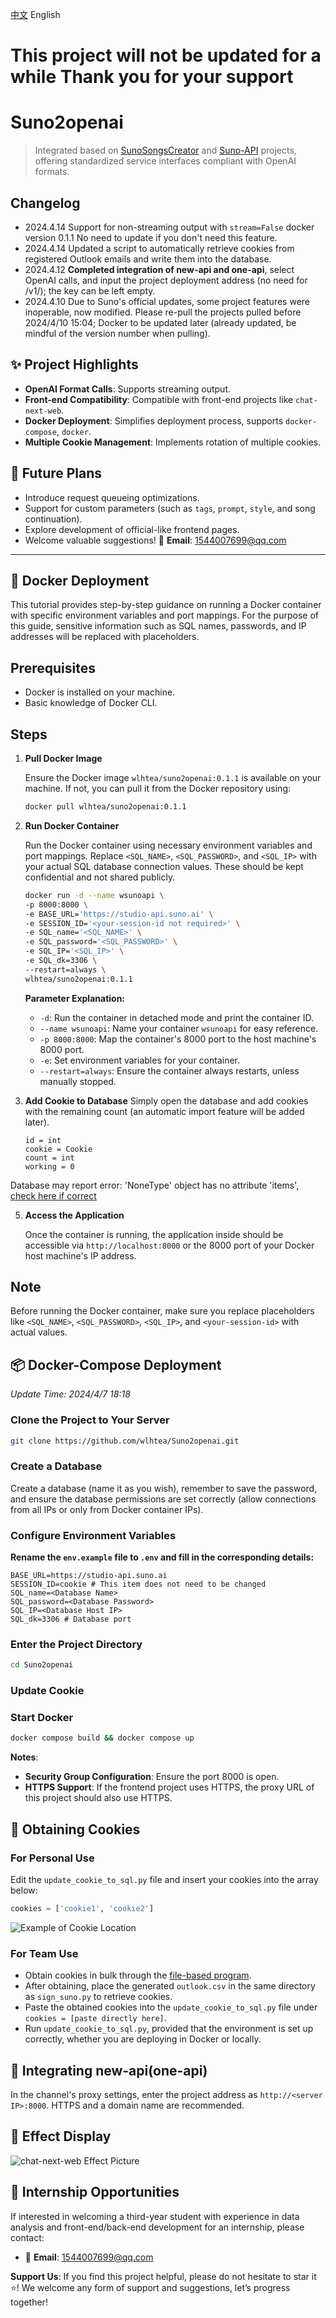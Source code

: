 [中文](https://github.com/wlhtea/Suno2openai/blob/main/README_ZH.md) English


# **This project will not be updated for a while Thank you for your support**


# Suno2openai
> Integrated based on [SunoSongsCreator](https://github.com/yihong0618/SunoSongsCreator) and [Suno-API](https://github.com/SunoAI-API/Suno-API) projects, offering standardized service interfaces compliant with OpenAI formats.

## Changelog
- 2024.4.14 Support for non-streaming output with `stream=False` docker version 0.1.1 No need to update if you don't need this feature.
- 2024.4.14 Updated a script to automatically retrieve cookies from registered Outlook emails and write them into the database.
- 2024.4.12 **Completed integration of new-api and one-api**, select OpenAI calls, and input the project deployment address (no need for /v1/); the key can be left empty.
- 2024.4.10 Due to Suno's official updates, some project features were inoperable, now modified. Please re-pull the projects pulled before 2024/4/10 15:04; Docker to be updated later (already updated, be mindful of the version number when pulling).

## ✨ Project Highlights
- **OpenAI Format Calls**: Supports streaming output.
- **Front-end Compatibility**: Compatible with front-end projects like `chat-next-web`.
- **Docker Deployment**: Simplifies deployment process, supports `docker-compose`, `docker`.
- **Multiple Cookie Management**: Implements rotation of multiple cookies.

## 🚀 Future Plans
- Introduce request queueing optimizations.
- Support for custom parameters (such as `tags`, `prompt`, `style`, and song continuation).
- Explore development of official-like frontend pages.
- Welcome valuable suggestions! 📧 **Email**: 1544007699@qq.com

---

## 🫙 Docker Deployment

This tutorial provides step-by-step guidance on running a Docker container with specific environment variables and port mappings. For the purpose of this guide, sensitive information such as SQL names, passwords, and IP addresses will be replaced with placeholders.

## Prerequisites

- Docker is installed on your machine.
- Basic knowledge of Docker CLI.

## Steps

1. **Pull Docker Image**

   Ensure the Docker image `wlhtea/suno2openai:0.1.1` is available on your machine. If not, you can pull it from the Docker repository using:

   ```bash
   docker pull wlhtea/suno2openai:0.1.1
   ```

2. **Run Docker Container**

   Run the Docker container using necessary environment variables and port mappings. Replace `<SQL_NAME>`, `<SQL_PASSWORD>`, and `<SQL_IP>` with your actual SQL database connection values. These should be kept confidential and not shared publicly.

   ```bash
   docker run -d --name wsunoapi \
   -p 8000:8000 \
   -e BASE_URL='https://studio-api.suno.ai' \
   -e SESSION_ID='<your-session-id not required>' \
   -e SQL_name='<SQL_NAME>' \
   -e SQL_password='<SQL_PASSWORD>' \
   -e SQL_IP='<SQL_IP>' \
   -e SQL_dk=3306 \
   --restart=always \
   wlhtea/suno2openai:0.1.1
   ```

   **Parameter Explanation:**
   - `-d`: Run the container in detached mode and print the container ID.
   - `--name wsunoapi`: Name your container `wsunoapi` for easy reference.
   - `-p 8000:8000`: Map the container's 8000 port to the host machine's 8000 port.
   - `-e`: Set environment variables for your container.
   - `--restart=always`: Ensure the container always restarts, unless manually stopped.

3. **Add Cookie to Database**
   Simply open the database and add cookies with the remaining count (an automatic import feature will be added later).
   ```mysql
   id = int
   cookie = Cookie
   count = int
   working = 0
   ```

Database may report error: 'NoneType' object has no attribute 'items', [check here if correct](https://github.com/wlhtea/Suno2openai/issues/10)

5. **Access the Application**

   Once the container is running, the application inside should be accessible via `http://localhost:8000` or the 8000 port of your Docker host machine's IP address.

## Note

Before running the Docker container, make sure you replace placeholders like `<SQL_NAME>`, `<SQL_PASSWORD>`, `<SQL_IP>`, and `<your-session-id>` with actual values.
## 📦 Docker-Compose Deployment
_Update Time: 2024/4/7 18:18_

### Clone the Project to Your Server
```bash
git clone https://github.com/wlhtea/Suno2openai.git
```

### Create a Database
Create a database (name it as you wish), remember to save the password, and ensure the database permissions are set correctly (allow connections from all IPs or only from Docker container IPs).

### Configure Environment Variables
**Rename the `env.example` file to `.env` and fill in the corresponding details:**
```plaintext
BASE_URL=https://studio-api.suno.ai
SESSION_ID=cookie # This item does not need to be changed
SQL_name=<Database Name>
SQL_password=<Database Password>
SQL_IP=<Database Host IP>
SQL_dk=3306 # Database port
```

### Enter the Project Directory
```bash
cd Suno2openai
```

### Update Cookie


### Start Docker
```bash
docker compose build && docker compose up
```
**Notes**:
- **Security Group Configuration**: Ensure the port 8000 is open.
- **HTTPS Support**: If the frontend project uses HTTPS, the proxy URL of this project should also use HTTPS.

## 🍪 Obtaining Cookies
### For Personal Use
Edit the `update_cookie_to_sql.py` file and insert your cookies into the array below:
```python
cookies = ['cookie1', 'cookie2']
```
![Example of Cookie Location](https://github.com/wlhtea/Suno2openai/assets/115779315/6edf9969-9eb6-420f-bfcd-dbf4b282ecbf)

### For Team Use
- Obtain cookies in bulk through the [file-based program](https://github.com/wlhtea/Suno2openai/tree/main/suno_%E6%89%93%E5%8F%B7%E5%8F%96cookie).
- After obtaining, place the generated `outlook.csv` in the same directory as `sign_suno.py` to retrieve cookies.
- Paste the obtained cookies into the `update_cookie_to_sql.py` file under `cookies = [paste directly here]`.
- Run `update_cookie_to_sql.py`, provided that the environment is set up correctly, whether you are deploying in Docker or locally.

## 🔌 Integrating new-api(one-api)
In the channel's proxy settings, enter the project address as `http://<server IP>:8000`. HTTPS and a domain name are recommended.

## 🎉 Effect Display
![chat-next-web Effect Picture](https://github.com/wlhtea/Suno2openai/assets/115779315/6495e840-b025-4667-82f6-19116ce71c8e)

## 💌 Internship Opportunities
If interested in welcoming a third-year student with experience in data analysis and front-end/back-end development for an internship, please contact:
- 📧 **Email**: 1544007699@qq.com

**Support Us**: If you find this project helpful, please do not hesitate to star it ⭐! We welcome any form of support and suggestions, let’s progress together!
